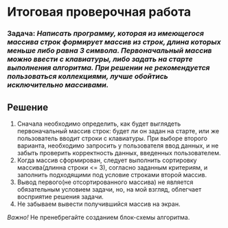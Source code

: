 # Итоговая проверочная работа

### Задача: *Написать программу, которая из имеющегося массива строк формирует массив из строк, длина которых меньше либо равна 3 символа. Первоначальный массив можно ввести с клавиатуры, либо задать на старте выполнения алгоритма. При решении не рекомендуется пользоваться коллекциями, лучше обойтись исключительно массивами.*

## Решение

1. Сначала необходимо определить, как будет выглядеть первоначальный массив строк: будет ли он задан на старте, или же пользователь вводит строки с клавиатуры. При выборе второго варианта, необходимо запросить у пользователя ввод данных, и не забыть проверить корректность данных, введенных пользователем. 
2. Когда массив сформирован, следует выполнить сортировку массива(длинна строки <= 3), согласно заданным критериям, и заполнить подходящими под условие строками второй массив.
3. Вывод первого(не отсортированного массива) не является обязательным условием задачи, но, на мой взгляд, облегчает восприятие решения задачи. 
4. Не забываем вывести получившийся массив на экран.

*Важно!* Не пренебрегайте созданием блок-схемы алгоритма.